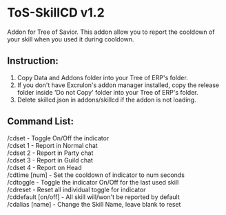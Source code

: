 # ToS-SkillCD v1.2
Addon for Tree of Savior. 
This addon allow you to report the cooldown of your skill when you used it during cooldown.

## Instruction:  
1. Copy Data and Addons folder into your Tree of ERP's folder.
2. If you don't have Excrulon's addon manager installed, copy the release folder inside 'Do not Copy' folder into your Tree of ERP's folder.
3. Delete skillcd.json in addons/skillcd if the addon is not loading.

## Command List:  
/cdset - Toggle On/Off the indicator  
/cdset 1 - Report in Normal chat  
/cdset 2 - Report in Party chat  
/cdset 3 - Report in Guild chat  
/cdset 4 - Report on Head  
/cdtime [num] - Set the cooldown of indicator to num seconds  
/cdtoggle - Toggle the indicator On/Off for the last used skill  
/cdreset - Reset all individual toggle for indicator  
/cddefault [on/off] - All skill will/won't be reported by default  
/cdalias [name] - Change the Skill Name, leave blank to reset  
